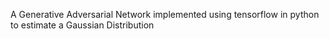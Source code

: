 A Generative Adversarial Network implemented using tensorflow in python to estimate a Gaussian Distribution
